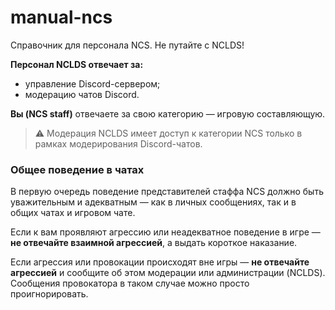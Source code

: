 # manual-ncs
Справочник для персонала NCS.
Не путайте с NCLDS!

**Персонал NCLDS отвечает за:**
- управление Discord-сервером;
- модерацию чатов Discord.

**Вы (NCS staff)** отвечаете за свою категорию — игровую составляющую.  
> ⚠️ Модерация NCLDS имеет доступ к категории NCS только в рамках модерирования Discord-чатов.

### Общее поведение в чатах
В первую очередь поведение представителей стаффа NCS должно быть уважительным и адекватным — как в личных сообщениях, так и в общих чатах и игровом чате.  

Если к вам проявляют агрессию или неадекватное поведение в игре — **не отвечайте взаимной агрессией**, а выдать короткое наказание.  

Если агрессия или провокации происходят вне игры — **не отвечайте агрессией** и сообщите об этом модерации или администрации (NCLDS).  
Сообщения провокатора в таком случае можно просто проигнорировать.